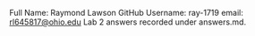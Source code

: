 Full Name: Raymond Lawson
GitHub Username: ray-1719
email: rl645817@ohio.edu
Lab 2 answers recorded under answers.md.
